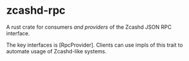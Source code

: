 # zcashd-rpc

A rust crate for consumers _and providers_ of the Zcashd JSON RPC interface.

The key interfaces is [RpcProvider]. Clients can use impls of this trait to automate usage of Zcashd-like systems. 
